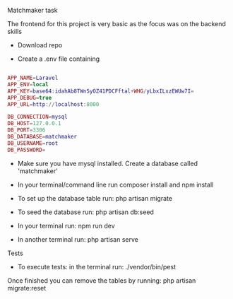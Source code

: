Matchmaker task

The frontend for this project is very basic as the focus was on the backend skills

-   Download repo

-   Create a .env file containing

```lua

APP_NAME=Laravel
APP_ENV=local
APP_KEY=base64:idahAb8TWnSyOZ41PDCFftal+WHG/yLbxILxzEWUw7I=
APP_DEBUG=true
APP_URL=http://localhost:8000

DB_CONNECTION=mysql
DB_HOST=127.0.0.1
DB_PORT=3306
DB_DATABASE=matchmaker
DB_USERNAME=root
DB_PASSWORD=

```

-   Make sure you have mysql installed. Create a database called 'matchmaker'

-   In your terminal/command line run composer install and npm install

-   To set up the database table run: php artisan migrate

-   To seed the database run: php artisan db:seed

-   In your terminal run: npm run dev

-   In another terminal run: php artisan serve

Tests

-   To execute tests: in the terminal run: ./vendor/bin/pest

Once finished you can remove the tables by running: php artisan migrate:reset
